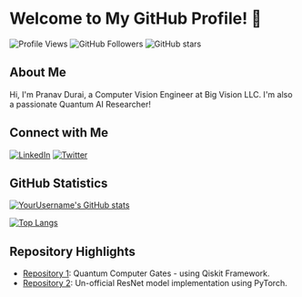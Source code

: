 # Welcome to My GitHub Profile! 👋

![Profile Views](https://komarev.com/ghpvc/?username=pranavdurai10&color=brightgreen)
![GitHub Followers](https://img.shields.io/github/followers/pranavdurai10?label=Follow&style=social)
![GitHub stars](https://img.shields.io/github/stars/pranavdurai10?affiliations=OWNER%2CCOLLABORATOR&style=social)

## About Me

Hi, I'm Pranav Durai, a Computer Vision Engineer at Big Vision LLC. I'm also a passionate Quantum AI Researcher! 

## Connect with Me

[![LinkedIn](https://img.shields.io/badge/LinkedIn-pranavdurai-blue)](https://www.linkedin.com/in/pranav-durai/)
[![Twitter](https://img.shields.io/badge/Twitter-pranavdurai10-blue)](https://twitter.com/pranavdurai10)

## GitHub Statistics

[![YourUsername's GitHub stats](https://github-readme-stats.vercel.app/api?username=pranavdurai10&show_icons=true&theme=dark)](https://github.com/pranavdurai10/pranavdurai10)

[![Top Langs](https://github-readme-stats.vercel.app/api/top-langs/?username=pranavdurai10&layout=compact&theme=dark)](https://github.com/pranavdurai10/)

## Repository Highlights

- [Repository 1](https://github.com/pranavdurai10/quantum-gates): Quantum Computer Gates - using Qiskit Framework.
- [Repository 2](https://github.com/YourUsername/Repository2): Un-official ResNet model implementation using PyTorch.